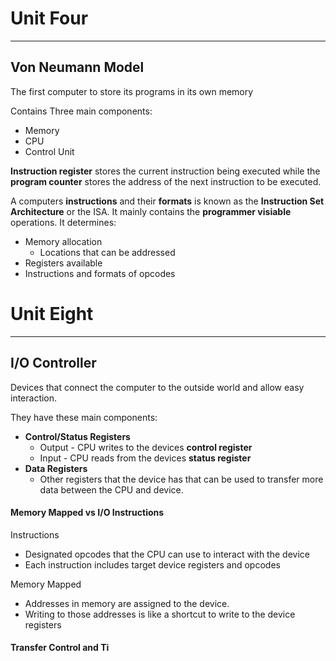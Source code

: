 # Unit Four
---
## Von Neumann Model

The first computer to store its programs in its own memory

Contains Three main components:
- Memory
- CPU
- Control Unit

**Instruction register** stores the current instruction being executed while the **program counter** stores the address of the next instruction to be executed.

A computers **instructions** and their **formats** is known as the **Instruction Set Architecture** or the ISA. It mainly contains the **programmer visiable** operations. It determines:
- Memory allocation
	- Locations that can be addressed
- Registers available
- Instructions and formats of opcodes

# Unit Eight
---
## I/O Controller

Devices that connect the computer to the outside world and allow easy interaction.

They have these main components:
- **Control/Status Registers**
	- Output - CPU writes to the devices **control register**
	- Input - CPU reads from the devices **status register**
- **Data Registers**
	- Other registers that the device has that can be used to transfer more data between the CPU and device.

#### Memory Mapped vs I/O Instructions

Instructions
- Designated opcodes that the CPU can use to interact with the device
- Each instruction includes target device registers and opcodes

Memory Mapped
- Addresses in memory are assigned to the device.
- Writing to those addresses is like a shortcut to write to the device registers

#### Transfer Control and Ti